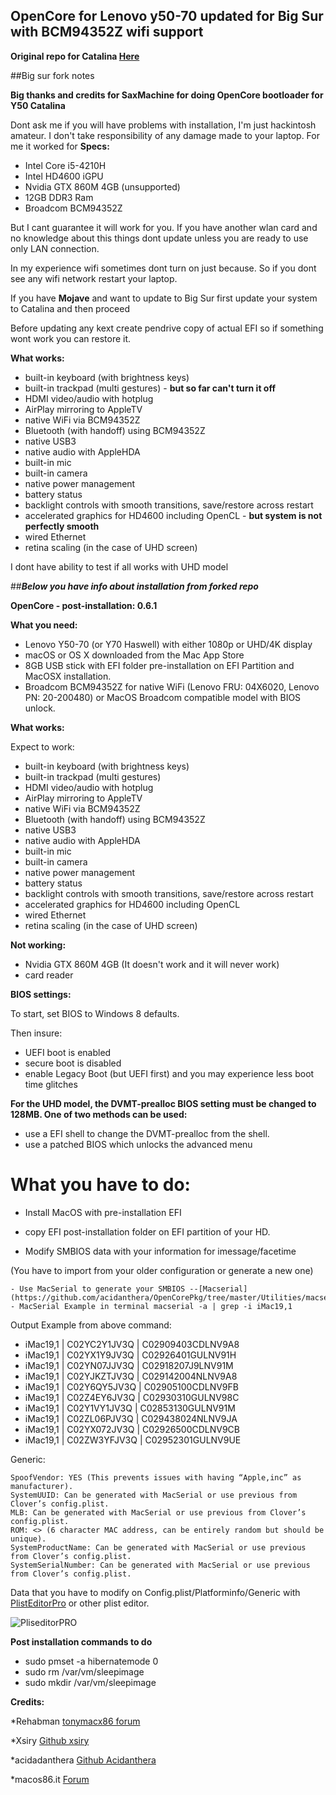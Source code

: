 ## OpenCore for Lenovo y50-70 updated for Big Sur with BCM94352Z wifi support


  
**Original repo for Catalina [Here](https://github.com/SaxMachine/Lenovo-Y50-70-OpenCore)** 


##Big sur fork notes

**Big thanks and credits for SaxMachine for doing OpenCore bootloader for Y50 Catalina**

Dont ask me if you will have problems with installation, I'm just hackintosh amateur. 
I don't take responsibility of any damage made to your laptop. For me it worked for
**Specs:**
  - Intel Core i5-4210H
  - Intel HD4600 iGPU
  - Nvidia GTX 860M 4GB (unsupported)
  - 12GB DDR3 Ram
  - Broadcom BCM94352Z
  
 But I cant guarantee it will work for you. If you have another wlan card and no knowledge about
 this things dont update unless you are ready to use only LAN connection.
 
 In my experience wifi sometimes dont turn on just because. So if you dont see any 
 wifi network restart your laptop. 
 
 If you have **Mojave** and want to update to Big Sur first update your system to
 Catalina and then proceed
 
 Before updating any kext create pendrive copy of actual EFI so if something wont
 work you can restore it.
 
 **What works:**
 
 - built-in keyboard (with brightness keys)
 - built-in trackpad (multi gestures) - **but so far can't turn it off**
 - HDMI video/audio with hotplug
 - AirPlay mirroring to AppleTV
 - native WiFi via BCM94352Z
 - Bluetooth (with handoff) using BCM94352Z
 - native USB3
 - native audio with AppleHDA
 - built-in mic
 - built-in camera
 - native power management
 - battery status
 - backlight controls with smooth transitions, save/restore across restart
 - accelerated graphics for HD4600 including OpenCL - **but system is not perfectly smooth**
 - wired Ethernet
 - retina scaling (in the case of UHD screen)

I dont have ability to test if all works with UHD model


##***Below you have info about installation from forked repo***

**OpenCore - post-installation: 0.6.1**





**What you need:**

- Lenovo Y50-70 (or Y70 Haswell) with either 1080p or UHD/4K display
- macOS or OS X downloaded from the Mac App Store
- 8GB USB stick with EFI folder pre-installation on EFI Partition and MacOSX installation.
- Broadcom BCM94352Z for native WiFi (Lenovo FRU: 04X6020, Lenovo PN: 20-200480) or MacOS Broadcom compatible model with BIOS unlock.

**What works:**

Expect to work:
- built-in keyboard (with brightness keys)
- built-in trackpad (multi gestures)
- HDMI video/audio with hotplug
- AirPlay mirroring to AppleTV
- native WiFi via BCM94352Z
- Bluetooth (with handoff) using BCM94352Z
- native USB3
- native audio with AppleHDA
- built-in mic
- built-in camera
- native power management
- battery status
- backlight controls with smooth transitions, save/restore across restart
- accelerated graphics for HD4600 including OpenCL
- wired Ethernet
- retina scaling (in the case of UHD screen)

**Not working:**

- Nvidia GTX 860M 4GB (It doesn't work and it will never work)
- card reader 


**BIOS settings:**

To start, set BIOS to Windows 8 defaults.

Then insure:
- UEFI boot is enabled
- secure boot is disabled
- enable Legacy Boot (but UEFI first) and you may experience less boot time glitches

**For the UHD model, the DVMT-prealloc BIOS setting must be changed to 128MB. One of two methods can be used:**
- use a EFI shell to change the DVMT-prealloc from the shell.
- use a patched BIOS which unlocks the advanced menu

# What you have to do:
 
- Install MacOS with pre-installation EFI

- copy EFI post-installation folder on EFI partition of your HD.

- Modify SMBIOS data with your information for imessage/facetime

(You have to import from your older configuration or generate a new one)
  
    - Use MacSerial to generate your SMBIOS --[Macserial](https://github.com/acidanthera/OpenCorePkg/tree/master/Utilities/macserial)
    - MacSerial Example in terminal macserial -a | grep -i iMac19,1

Output Example from above command:

- iMac19,1 | C02YC2Y1JV3Q | C02909403CDLNV9A8 
- iMac19,1 | C02YX1Y9JV3Q | C02926401GULNV91H
- iMac19,1 | C02YN07JJV3Q | C02918207J9LNV91M
- iMac19,1 | C02YJKZTJV3Q | C029142004NLNV9A8
- iMac19,1 | C02Y6QY5JV3Q | C02905100CDLNV9FB
- iMac19,1 | C02Z4EY6JV3Q | C02930310GULNV98C
- iMac19,1 | C02Y1VY1JV3Q | C02853130GULNV91M
- iMac19,1 | C02ZL06PJV3Q | C029438024NLNV9JA
- iMac19,1 | C02YX072JV3Q | C02926500CDLNV9CB
- iMac19,1 | C02ZW3YFJV3Q | C02952301GULNV9UE


Generic:

    SpoofVendor: YES (This prevents issues with having “Apple,inc” as manufacturer).
    SystemUUID: Can be generated with MacSerial or use previous from Clover’s config.plist.
    MLB: Can be generated with MacSerial or use previous from Clover’s config.plist.
    ROM: <> (6 character MAC address, can be entirely random but should be unique).
    SystemProductName: Can be generated with MacSerial or use previous from Clover’s config.plist.
    SystemSerialNumber: Can be generated with MacSerial or use previous from Clover’s config.plist.
    

  
Data that you have to modify on Config.plist/Platforminfo/Generic with [PlistEditorPro](https://www.fatcatsoftware.com/plisteditpro/) or other plist editor.
  
  ![PliseditorPRO](https://raw.githubusercontent.com/SaxMachine/Lenovo-Y50-70-OpenCore/master/1.png)
  
  
**Post installation commands to do**

- sudo pmset -a hibernatemode 0
- sudo rm /var/vm/sleepimage
- sudo mkdir /var/vm/sleepimage

**Credits:**

*Rehabman
[tonymacx86 forum](https://www.tonymacx86.com/threads/guide-lenovo-y50-uhd-or-1080p-using-clover-uefi.261723/)


*Xsiry
[Github xsiry](https://github.com/xsiry/Lenovo-Y50-Hackintosh-OC/)

*acidadanthera
[Github Acidanthera](https://github.com/acidanthera/OpenCorePkg)

*macos86.it
[Forum](https://www.macos86.it)
